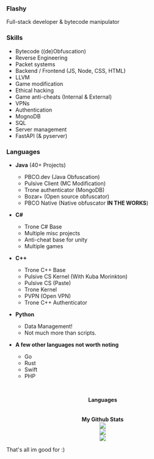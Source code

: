

<!--
**flashyFP/flashyFP** is a ✨ _special_ ✨ repository because its `README.md` (this file) appears on your GitHub profile.

Here are some ideas to get you started:

- 🔭 I’m currently working on ...
- 🌱 I’m currently learning ...
- 👯 I’m looking to collaborate on ...
- 🤔 I’m looking for help with ...
- 💬 Ask me about ...
- 📫 How to reach me: ...
- 😄 Pronouns: ...
- ⚡ Fun fact: ...
-->

### **Flashy**

Full-stack developer & bytecode manipulator


### **Skills**

- Bytecode ((de)Obfuscation)
- Reverse Engineering
- Packet systems
- Backend / Frontend (JS, Node, CSS, HTML)
- LLVM
- Game modification
- Ethical hacking
- Game anti-cheats (Internal & External)
- VPNs
- Authentication
- MognoDB
- SQL
- Server management
- FastAPI (& pyserver)

### **Languages**

- **Java** (40+ Projects)
  - PBCO.dev (Java Obfuscation)
  - Pulsive Client (MC Modification)
  - Trone authenticator (MongoDB)
  - Bozar+ (Open source obfuscator)
  - PBCO Native (Native obfuscator **IN THE WORKS**)

- **C#**
  - Trone C# Base
  - Multiple misc projects
  - Anti-cheat base for unity
  - Multiple games

- **C++**
  - Trone C++ Base
  - Pulsive CS Kernel (With Kuba Morinkton)
  - Pulsive CS (Paste)
  - Trone Kernel
  - PVPN (Open VPN)
  - Trone C++ Authenticator

- **Python**
  - Data Management! 
  - Not much more than scripts.
   
- **A few other languages not worth noting**
  - Go
  - Rust
  - Swift
  - PHP

 <br>
 <p align="center">
 	<b>Languages</b>
	<br>
		<br><br>
	<b>My Github Stats</b>
  <br>
  <img src="https://github-readme-streak-stats.herokuapp.com?user=flashyFP&theme=dark&date_format=M%20j%5B%2C%20Y%5D&hide_border=true">
	<br>
	<img src="https://github-readme-stats.vercel.app/api?username=flashyFP&include_all_commits=true&show_icons=true&hide_border=true&hide_title=true&count_private=true&theme=dark">
	<br>
	<img src="https://github-readme-stats.vercel.app/api/top-langs/?username=flashyFP&layout=compact&count_private=true&langs_count=8&hide_border=true&theme=dark">
</p>

That's all im good for :)
